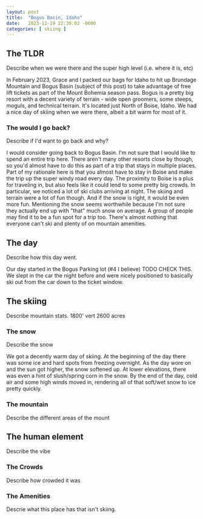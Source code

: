 ```yaml
---
layout: post
title:  "Bogus Basin, Idaho"
date:   2023-12-19 22:30:02 -0600
categories: [ skiing ]
---
```


## The TLDR
Describe when we were there and the super high
level (i.e. where it is, etc)

In February 2023, Grace and I packed our bags 
for Idaho to hit up Brundage Mountain and Bogus Basin (subject of this post) to take advantage of free lift tickets
as part of the Mount Bohemia season pass. 
Bogus is a pretty big resort with a decent variety of terrain - wide open groomers, some steeps, moguls, and technical terrain. It's located just North of Boise, Idaho. 
We had a nice day of skiing when we were there, albeit a bit warm for most of it.

### The would I go back?
Describe if I'd want to go back and why?

I would consider going back to Bogus Basin. I'm
not sure that I would like to spend an entire trip here. There aren't many other resorts 
close by though, so you'd almost have to do this as part of a trip that stays in multiple places. Part of my rationale here is that you almost have to stay in Boise and make the trip up the super windy road every day. The proximity to Boise is a plus for traveling in, but also feels like it could lend to some pretty big crowds. In particular, we noticed a lot of ski clubs arriving 
at night.
The skiing and terrain were a lot of fun though. And if the snow is right, it would be even more fun. Mentioning the snow seems worthwhile because I'm not sure they actually end up with "that" much snow on average. A group of people may find it to be a fun spot for a trip too. There's almost nothing that everyone can't ski and plenty of on mountain amenities. 

## The day
Describe how this day went.

Our day started in the Bogus Parking lot (#4 I believe) TODO CHECK THIS. We slept in the car the night before and were nicely positioned to basically ski out from the car down to the ticket window. 


## The skiing
Describe mountain stats.
1800' vert
2600 acres 

### The snow
Describe the snow

We got a decently warm day of skiing. At the beginning of the day there was some ice and hard spots from freezing overnight. As the day wore on and the sun got higher, the snow softened up. At lower elevations, there was even a hint of slush/spring corn in the snow. By the end of the day,
cold air and some high winds moved in, rendering all of that soft/wet snow to ice pretty quickly.

### The mountain
Describe the different areas of the mount

## The human element
Describe the vibe
 
### The Crowds
Describe how crowded it was

### The Amenities
Descrie what this place has that isn't skiing.